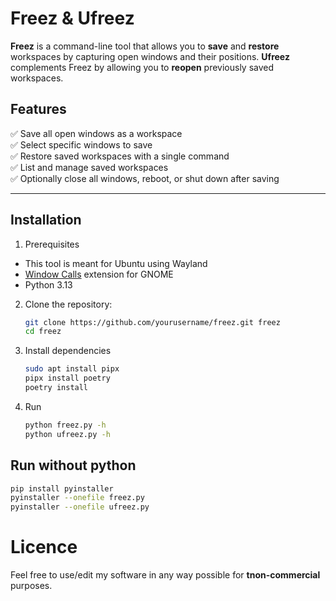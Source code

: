 # Freez & Ufreez

**Freez** is a command-line tool that allows you to **save** and **restore** workspaces by capturing open windows and their positions. **Ufreez** complements Freez by allowing you to **reopen** previously saved workspaces.

## Features

✅ Save all open windows as a workspace  
✅ Select specific windows to save  
✅ Restore saved workspaces with a single command  
✅ List and manage saved workspaces  
✅ Optionally close all windows, reboot, or shut down after saving  

---

## Installation

1. Prerequisites
  - This tool is meant for Ubuntu using Wayland
  - [Window Calls](https://extensions.gnome.org/extension/4724/window-calls/) extension for GNOME
  - Python 3.13

2. Clone the repository:
   ```sh
   git clone https://github.com/yourusername/freez.git freez
   cd freez
   ```
   
3. Install dependencies
   ```sh
   sudo apt install pipx
   pipx install poetry
   poetry install
   ```
4. Run
   ```sh
   python freez.py -h
   python ufreez.py -h
   ```

## Run without python
   ```sh
   pip install pyinstaller
   pyinstaller --onefile freez.py
   pyinstaller --onefile ufreez.py
   ```


# Licence
Feel free to use/edit my software in any way possible for __tnon-commercial__ purposes.
